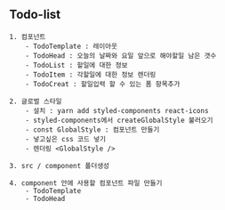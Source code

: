 ## Todo-list
    1. 컴포넌트 
        - TodoTemplate : 레이아웃
        - TodoHead : 오늘의 날짜와 요일 앞으로 해야할일 남은 갯수
        - TodoList : 할일에 대한 정보 
        - TodoItem : 각할일에 대한 정보 렌더링
        - TodoCreat : 할일입력 할 수 있는 폼 항목추가
    
    2. 글로벌 스타일
        - 설치 : yarn add styled-components react-icons
        - styled-components에서 createGlobalStyle 불러오기 
        - const GlobalStyle : 컴포넌트 만들기 
        - 넣고싶은 css 코드 넣기
        - 렌더링 <GlobalStyle />
  
    3. src / component 폴더생성
   
    4. component 안에 사용할 컴포넌트 파일 만들기
        - TodoTemplate
        - TodoHead 